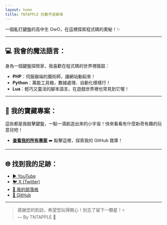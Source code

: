 ```yaml
---
layout: home
title: TNTAPPLE 的數字遊樂場
---
```


一個亂打鍵盤的高中生 OwO，在這裡探索程式碼的奧秘！✨

---

## 💻 我會的魔法語言：

身為一個鍵盤探險家，我喜歡在程式碼的世界裡搗鼓：

- **PHP**：伺服器端的魔術師，讓網站動起來！
- **Python**：萬能工具箱，數據處理、自動化樣樣行！
- **Lua**：輕巧又靈活的腳本語言，在遊戲世界裡也常見到它喔！

---

## 🌟 我的寶藏專案：

這些都是我敲擊鍵盤，一點一滴創造出來的小宇宙！快來看看有什麼新奇有趣的玩意兒吧！

- [**查看我的所有專案**](https://github.com/tntapple219?tab=repositories) ➡️ 點擊這裡，探索我的 GitHub 寶庫！

---

## 🌐 找到我的足跡：

<ul class="social">
  <li><a href="https://www.youtube.com/@%E7%82%B8%E5%BD%88%E8%98%8B%E6%9E%9C" aria-label="YouTube">▶️ YouTube</a></li>
  <li><a href="https://x.com/Space_TNTApple" aria-label="X Twitter">🐦 X (Twitter)</a></li>
  <li><a href="https://blog.tntappleserver.xyz" aria-label="Blog">📝 我的部落格</a></li>
  <li><a href="https://github.com/tntapple219" aria-label="GitHub">🐙 GitHub</a></li>
</ul>

---

> 感謝您的到訪，希望您玩得開心！別忘了留下一顆星！⭐  
> — By TNTAPPLE 🍏
